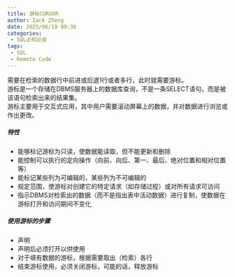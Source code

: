 ```yaml
---
title: 游标CURSOR
author: Zack Zheng
date: 2025/06/19 09:38
categories:
 - SQL必知必会
tags:
 - SQL
 - Remote Code
---
```


需要在检索的数据行中前进或后退1行或者多行，此时就需要游标。     
游标是一个存储在DBMS服务器上的数据库查询，不是一条SELECT语句，而是被该语句检索出来的结果集。       
游标主要用于交互式应用，其中用户需要滚动屏幕上的数据，并对数据进行浏览或作出更改。


##### 特性

+ 能够标记游标为只读，使数据能读取，但不能更新和删除
+ 能控制可以执行的定向操作（向前、向后、第一、最后、绝对位置和相对位置等）
+ 能标记某些列为可编辑的，某些列为不可编辑的
+ 规定范围，使游标对创建它的特定请求（如存储过程）或对所有请求可访问
+ 指示DBMS对检索出的数据（而不是指出表中活动数据）进行复制，使数据在游标打开和访问期间不变化


##### 使用游标的步骤

+ 声明
+ 声明后必须打开以供使用
+ 对于填有数据的游标，根据需要取出（检索）各行
+ 结束游标使用，必须关闭游标，可能的话，释放游标


<Suspense>
  <my-codes repo="o-bricks" path="sql/sqlIn10Minutes/cursor.sql" lang="sql" />
</Suspense>
